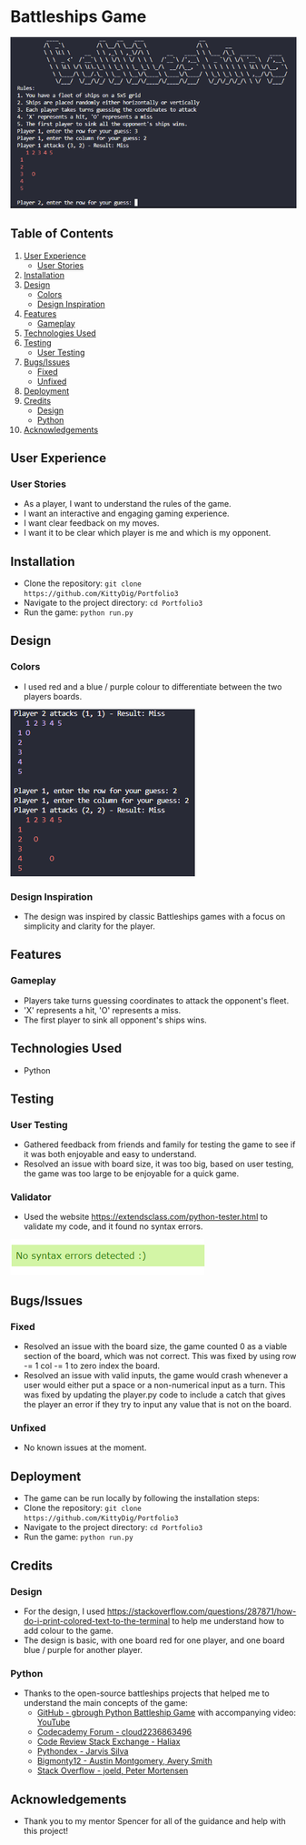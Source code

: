 # Battleships Game

![startScreen](images/startScreen.png)

## Table of Contents
1. [User Experience](#user-experience)
   - [User Stories](#user-stories)
2. [Installation](#installation)
3. [Design](#design)
   - [Colors](#colors)
   - [Design Inspiration](#design-inspiration)
4. [Features](#features)
   - [Gameplay](#gameplay)
5. [Technologies Used](#technologies-used)
6. [Testing](#testing)
   - [User Testing](#user-testing)
7. [Bugs/Issues](#bugsissues)
   - [Fixed](#fixed)
   - [Unfixed](#unfixed)
8. [Deployment](#deployment)
9. [Credits](#credits)
   - [Design](#design)
   - [Python](#python)
10. [Acknowledgements](#acknowledgements)

## User Experience

### User Stories
- As a player, I want to understand the rules of the game.
- I want an interactive and engaging gaming experience.
- I want clear feedback on my moves.
- I want it to be clear which player is me and which is my opponent.

## Installation
- Clone the repository: `git clone https://github.com/KittyDig/Portfolio3`
- Navigate to the project directory: `cd Portfolio3`
- Run the game: `python run.py`

## Design

### Colors
- I used red and a blue / purple colour to differentiate between the two players boards.

![colours](images/colours.png)

### Design Inspiration
- The design was inspired by classic Battleships games with a focus on simplicity and clarity for the player.

## Features

### Gameplay
- Players take turns guessing coordinates to attack the opponent's fleet.
- 'X' represents a hit, 'O' represents a miss.
- The first player to sink all opponent's ships wins.

## Technologies Used
- Python

## Testing

### User Testing
- Gathered feedback from friends and family for testing the game to see if it was both enjoyable and easy to understand.
- Resolved an issue with board size, it was too big, based on user testing, the game was too large to be enjoyable for a quick game.

### Validator
- Used the website https://extendsclass.com/python-tester.html to validate my code, and it found no syntax errors.

![validator](images/validator.png)

## Bugs/Issues

### Fixed
- Resolved an issue with the board size, the game counted 0 as a viable section of the board, which was not correct. This was fixed by using row -= 1 col -= 1 to zero index the board.
- Resolved an issue with valid inputs, the game would crash whenever a user would either put a space or a non-numerical input as a turn. This was fixed by updating the player.py code to include a catch that gives the player an error if they try to input any value that is not on the board.

### Unfixed
- No known issues at the moment.

## Deployment
- The game can be run locally by following the installation steps:
- Clone the repository: `git clone https://github.com/KittyDig/Portfolio3`
- Navigate to the project directory: `cd Portfolio3`
- Run the game: `python run.py`

## Credits

### Design
- For the design, I used https://stackoverflow.com/questions/287871/how-do-i-print-colored-text-to-the-terminal to help me understand how to add colour to the game.
- The design is basic, with one board red for one player, and one board blue / purple for another player.

### Python
- Thanks to the open-source battleships projects that helped me to understand the main concepts of the game:
  - [GitHub - gbrough Python Battleship Game](https://github.com/gbrough/battleship/blob/main/single_player.py) with accompanying video: [YouTube](https://www.youtube.com/watch?app=desktop&v=tF1WRCrd_HQ)
  - [Codecademy Forum - cloud2236863496](https://discuss.codecademy.com/t/excellent-battleship-game-written-in-python/430605)
  - [Code Review Stack Exchange - Haliax](https://codereview.stackexchange.com/questions/232013/a-simple-battleship-game)
  - [Pythondex - Jarvis Silva](https://pythondex.com/python-battleship-game)
  - [Bigmonty12 - Austin Montgomery, Avery Smith](https://bigmonty12.github.io/battleship)
  - [Stack Overflow - joeld, Peter Mortensen](https://stackoverflow.com/questions/287871/how-do-i-print-colored-text-to-the-terminal)

## Acknowledgements
- Thank you to my mentor Spencer for all of the guidance and help with this project!